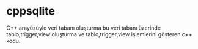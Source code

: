 # cppsqlite
C++ arayüzüyle veri tabanı oluşturma bu veri tabanı üzerinde tablo,trigger,view oluşturma ve tablo,trigger,view işlemlerini gösteren c++ kodu.

